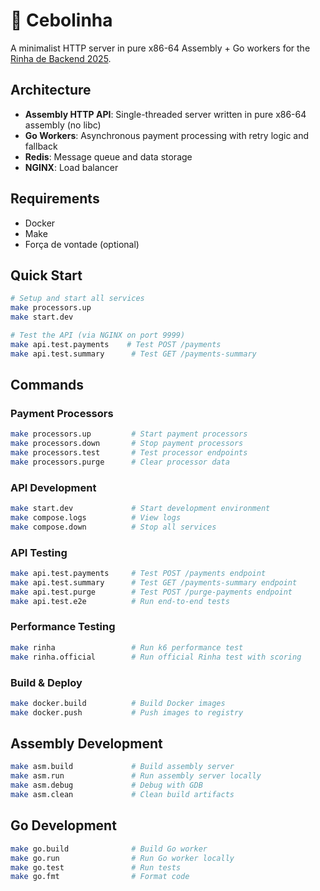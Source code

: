 # 🧅 Cebolinha

A minimalist HTTP server in pure x86-64 Assembly + Go workers for the [Rinha de Backend 2025](https://github.com/zanfranceschi/rinha-de-backend-2025).

## Architecture

- **Assembly HTTP API**: Single-threaded server written in pure x86-64 assembly (no libc)
- **Go Workers**: Asynchronous payment processing with retry logic and fallback
- **Redis**: Message queue and data storage
- **NGINX**: Load balancer

## Requirements

- Docker
- Make
- Força de vontade (optional)

## Quick Start

```bash
# Setup and start all services
make processors.up
make start.dev

# Test the API (via NGINX on port 9999)
make api.test.payments    # Test POST /payments
make api.test.summary      # Test GET /payments-summary
```

## Commands

### Payment Processors
```bash
make processors.up         # Start payment processors
make processors.down       # Stop payment processors
make processors.test       # Test processor endpoints
make processors.purge      # Clear processor data
```

### API Development
```bash
make start.dev             # Start development environment
make compose.logs          # View logs
make compose.down          # Stop all services
```

### API Testing
```bash
make api.test.payments     # Test POST /payments endpoint
make api.test.summary      # Test GET /payments-summary endpoint
make api.test.purge        # Test POST /purge-payments endpoint
make api.test.e2e          # Run end-to-end tests
```

### Performance Testing
```bash
make rinha                 # Run k6 performance test
make rinha.official        # Run official Rinha test with scoring
```

### Build & Deploy
```bash
make docker.build          # Build Docker images
make docker.push           # Push images to registry
```

## Assembly Development

```bash
make asm.build             # Build assembly server
make asm.run               # Run assembly server locally
make asm.debug             # Debug with GDB
make asm.clean             # Clean build artifacts
```

## Go Development

```bash
make go.build              # Build Go worker
make go.run                # Run Go worker locally
make go.test               # Run tests
make go.fmt                # Format code
```
